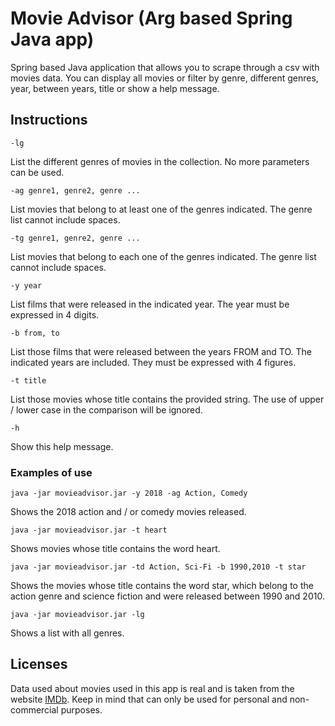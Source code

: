 # Movie Advisor (Arg based Spring Java app)
Spring based Java application that allows you to scrape through a csv with
movies data. You can display all movies or filter
by genre, different genres, year, between years, title or show a help message.

## Instructions
    -lg
List the different genres of movies in the collection.
No more parameters can be used.

    -ag genre1, genre2, genre ...
List movies that belong to at least one of the genres
indicated. The genre list cannot include spaces.

    -tg genre1, genre2, genre ...
List movies that belong to each one of the
genres indicated. The genre list cannot include spaces.

    -y year
List films that were released in the indicated year.
The year must be expressed in 4 digits.

    -b from, to
List those films that were released between the years FROM and TO.
The indicated years are included. They must be expressed with 4 figures.

    -t title
List those movies whose title contains the provided string.
The use of upper / lower case in the comparison will be ignored.

    -h
Show this help message.

### Examples of use
    java -jar movieadvisor.jar -y 2018 -ag Action, Comedy
Shows the 2018 action and / or comedy movies released.

    java -jar movieadvisor.jar -t heart
Shows movies whose title contains the word heart.

    java -jar movieadvisor.jar -td Action, Sci-Fi -b 1990,2010 -t star
Shows the movies whose title contains the word star, which belong to the
action genre and science fiction and were released between 1990 and 2010.

    java -jar movieadvisor.jar -lg
Shows a list with all genres.

## Licenses

Data used about movies used in this app is
real and is taken from the website [IMDb](https://www.imdb.com). Keep in mind
that can only be used for personal and non-commercial purposes.